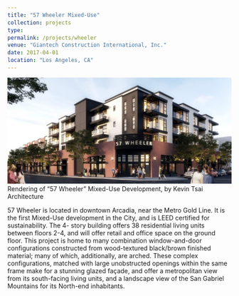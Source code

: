```yaml
---
title: "57 Wheeler Mixed-Use"
collection: projects
type:
permalink: /projects/wheeler
venue: "Giantech Construction International, Inc."
date: 2017-04-01
location: "Los Angeles, CA"
---
```

<img src="/images/wheeler.jpg" alt="Wheeler Rendering">
<figcaption>Rendering of “57 Wheeler” Mixed-Use Development, by Kevin Tsai Architecture</figcaption>

57 Wheeler is located in downtown Arcadia, near the Metro Gold Line. It is the first Mixed-Use development in the City, and is LEED certified for sustainability. The 4- story building offers 38 residential living units between floors 2-4, and will offer retail and office space on the ground floor.
This project is home to many combination window-and-door configurations constructed from wood-textured black/brown finished material; many of which, additionally, are arched. These complex configurations, matched with large unobstructed openings within the same frame make for a stunning glazed façade, and offer a metropolitan view from its south-facing living units, and a landscape view of the San Gabriel Mountains for its North-end inhabitants.

